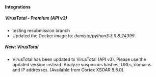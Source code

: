 
#### Integrations
##### VirusTotal - Premium (API v3)
- testing resubmission branch
- Updated the Docker image to: *demisto/python3:3.9.8.24399*.
##### New: VirusTotal
- VirusTotal has been updated to VirusTotal (API v3). Please use the updated version instead. Analyze suspicious hashes, URLs, domains and IP addresses. (Available from Cortex XSOAR 5.5.0).
